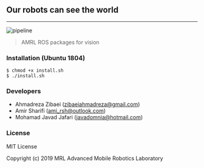 ## Our robots can see the world
---
![pipeline](https://gitlab.com/ahmdrz/amrl-vision/badges/master/pipeline.svg?style=flat-square)

> AMRL ROS packages for vision

### Installation (Ubuntu 1804)

```
$ chmod +x install.sh
$ ./install.sh
```

### Developers

- Ahmadreza Zibaei (zibaeiahmadreza@gmail.com)
- Amir Sharifi (ami_rsh@outlook.com)
- Mohamad Javad Jafari (javadomnia@hotmail.com)

### License

MIT License

Copyright (c) 2019 MRL Advanced Mobile Robotics Laboratory
